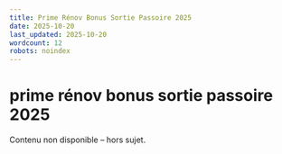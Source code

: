 ```yaml
---
title: Prime Rénov Bonus Sortie Passoire 2025
date: 2025-10-20
last_updated: 2025-10-20
wordcount: 12
robots: noindex
---
```


# prime rénov bonus sortie passoire 2025

Contenu non disponible – hors sujet.
